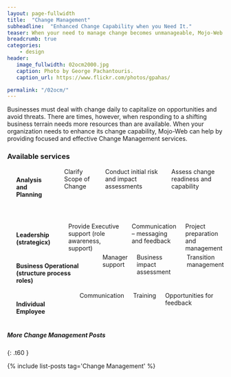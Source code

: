 ```yaml
---
layout: page-fullwidth
title:  "Change Management"
subheadline:  "Enhanced Change Capability when you Need It."
teaser: When your need to manage change becomes unmanageable, Mojo-Web can help.
breadcrumb: true
categories:
    - design
header:
   image_fullwidth: 02ocm2000.jpg
   caption: Photo by George Pachantouris.
   caption_url: https://www.flickr.com/photos/gpahas/

permalink: "/02ocm/"
---
```


Businesses must deal with change daily to capitalize on opportunities and avoid threats. There are times, however, when responding to a shifting business terrain needs more resources than are available. When your organization needs to enhance its change capability, Mojo-Web can help by providing focused and effective Change Management services.

### Available services
<div class="row">
    <div class="medium-3 columns t30">
      <p style="margin:0;"><img src="{{ site.urlimg }}02ocm_an_title.jpg" alt=""></p>
    </div><!-- /.medium-4.columns -->
    <div class="medium-9 columns t30">
      <p style="margin:0;"><h4>Analysis and Planning</h4></p>
      <p style="margin:0;">Clarify Scope of Change</p>
      <p style="margin:0;">Conduct initial risk and impact assessments</p>
      <p style="margin:0;">Assess change readiness and capability</p>
    </div><!-- /.medium-8.columns -->
</div><!-- /.row -->

<div class="row">
  <div class="medium-3 columns t30">
    <h4></h4>
    <img src="{{ site.urlimg }}02ocm_ld_title.jpg" alt="">
  </div><!-- /.medium-4.columns -->
  <div class="medium-9 columns t30">
    <p><h4>Leadership (strategicx)</h4></p>
    <p style="margin:0;">Provide Executive support (role awareness, support)</p>
    <p style="margin:0;">Communication – messaging and feedback</p>
    <p style="margin:0;">Project preparation and management</p>
  </div><!-- /.medium-8.columns -->
</div><!-- /.row -->

<div class="row">
  <div class="medium-3 columns t30">
    <img src="{{ site.urlimg }}02ocm_mg_title.jpg" alt="">
  </div><!-- /.medium-4.columns -->
  <div class="medium-9 columns t30">
    <p style="margin:0;"><h4>Business Operational (structure process roles)</h4></p>
    <p style="margin:0;">Manager support</p>
    <p style="margin:0;">Business impact assessment</p>
    <p style="margin:0;">Transition management</p>
  </div><!-- /.medium-8.columns -->
</div><!-- /.row -->

<div class="row">
  <div class="medium-3 columns t30">
    <img src="{{ site.urlimg }}02ocm_em_title.jpg" alt="">
  </div><!-- /.medium-4.columns -->
  <div class="medium-9 columns t30">
    <p style="margin:0;"><h4>Individual Employee</h4></p>
    <p style="margin:0;">Communication</p>
    <p style="margin:0;">Training</p>
    <p style="margin:0;">Opportunities for feedback</p>
  </div><!-- /.medium-8.columns -->
</div><!-- /.row -->

##### More Change Management Posts
{: .t60 }

{% include list-posts tag='Change Management' %}
